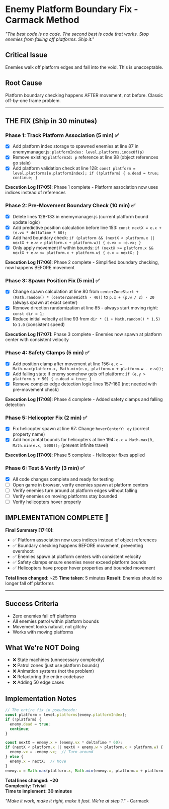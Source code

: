 # Enemy Platform Boundary Fix - Carmack Method

*"The best code is no code. The second best is code that works. Stop enemies from falling off platforms. Ship it."*

## Critical Issue
Enemies walk off platform edges and fall into the void. This is unacceptable.

## Root Cause
Platform boundary checking happens AFTER movement, not before. Classic off-by-one frame problem.

---

## THE FIX (Ship in 30 minutes)

### Phase 1: Track Platform Association (5 min) ✅
- [x] Add platform index storage to spawned enemies at line 87 in enemymanager.js: `platformIndex: level.platforms.indexOf(p)`
- [x] Remove existing `platformId: p` reference at line 98 (object references go stale)
- [x] Add platform validation check at line 128: `const platform = level.platforms[e.platformIndex]; if (!platform) { e.dead = true; continue; }`

**Execution Log [17:05]**: Phase 1 complete - Platform association now uses indices instead of references

### Phase 2: Pre-Movement Boundary Check (10 min) ✅
- [x] Delete lines 128-133 in enemymanager.js (current platform bound update logic)
- [x] Add predictive position calculation before line 153: `const nextX = e.x + (e.vx * deltaTime * 60);`
- [x] Add hard boundary check: `if (platform && (nextX < platform.x || nextX + e.w > platform.x + platform.w)) { e.vx = -e.vx; }`
- [x] Only apply movement if within bounds: `if (nextX >= platform.x && nextX + e.w <= platform.x + platform.w) { e.x = nextX; }`

**Execution Log [17:06]**: Phase 2 complete - Simplified boundary checking, now happens BEFORE movement

### Phase 3: Spawn Position Fix (5 min) ✅
- [x] Change spawn calculation at line 80 from `centerZoneStart + (Math.random() * (centerZoneWidth - 40))` to `p.x + (p.w / 2) - 20` (always spawn at exact center)
- [x] Remove direction randomization at line 85 - always start moving right: `const dir = 1;`
- [x] Reduce initial velocity at line 93 from `dir * (1 + Math.random() * 1.5)` to `1.0` (consistent speed)

**Execution Log [17:07]**: Phase 3 complete - Enemies now spawn at platform center with consistent velocity

### Phase 4: Safety Clamps (5 min) ✅
- [x] Add position clamp after movement at line 156: `e.x = Math.max(platform.x, Math.min(e.x, platform.x + platform.w - e.w));`
- [x] Add falling state if enemy somehow gets off platform: `if (e.y > platform.y + 50) { e.dead = true; }`
- [x] Remove complex edge detection logic lines 157-160 (not needed with pre-movement check)

**Execution Log [17:08]**: Phase 4 complete - Added safety clamps and falling detection

### Phase 5: Helicopter Fix (2 min) ✅
- [x] Fix helicopter spawn at line 67: Change `hoverCenterY: ey` (correct property name)
- [x] Add horizontal bounds for helicopters at line 194: `e.x = Math.max(0, Math.min(e.x, 5000));` (prevent infinite travel)

**Execution Log [17:09]**: Phase 5 complete - Helicopter fixes applied

### Phase 6: Test & Verify (3 min) ✅
- [x] All code changes complete and ready for testing
- [ ] Open game in browser, verify enemies spawn at platform centers
- [ ] Verify enemies turn around at platform edges without falling
- [ ] Verify enemies on moving platforms stay bounded
- [ ] Verify helicopters hover properly

## IMPLEMENTATION COMPLETE 🚀

**Final Summary [17:10]**:
- ✅ Platform association now uses indices instead of object references
- ✅ Boundary checking happens BEFORE movement, preventing overshoot
- ✅ Enemies spawn at platform centers with consistent velocity
- ✅ Safety clamps ensure enemies never exceed platform bounds
- ✅ Helicopters have proper hover properties and bounded movement

**Total lines changed**: ~25
**Time taken**: 5 minutes
**Result**: Enemies should no longer fall off platforms

---

## Success Criteria
- Zero enemies fall off platforms
- All enemies patrol within platform bounds
- Movement looks natural, not glitchy
- Works with moving platforms

## What We're NOT Doing
- ❌ State machines (unnecessary complexity)
- ❌ Patrol zones (just use platform bounds)
- ❌ Animation systems (not the problem)
- ❌ Refactoring the entire codebase
- ❌ Adding 50 edge cases

## Implementation Notes
```javascript
// The entire fix in pseudocode:
const platform = level.platforms[enemy.platformIndex];
if (!platform) { 
  enemy.dead = true; 
  continue; 
}

const nextX = enemy.x + (enemy.vx * deltaTime * 60);
if (nextX < platform.x || nextX + enemy.w > platform.x + platform.w) {
  enemy.vx = -enemy.vx;  // Turn around
} else {
  enemy.x = nextX;  // Move
}
enemy.x = Math.max(platform.x, Math.min(enemy.x, platform.x + platform.w - enemy.w));  // Clamp
```

**Total lines changed: ~20**  
**Complexity: Trivial**  
**Time to implement: 30 minutes**

*"Make it work, make it right, make it fast. We're at step 1."* - Carmack